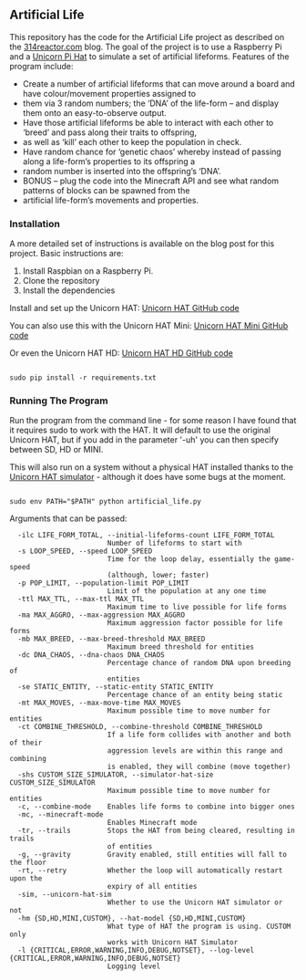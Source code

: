 ## Artificial Life

This repository has the code for the Artificial Life project as described on the 
[314reactor.com](https://314reactor.com/2017/10/16/artificial-life-project/) blog. 
The goal of the project is to use a Raspberry Pi and a [Unicorn Pi Hat](https://shop.pimoroni.com/products/unicorn-hat) 
to simulate a set of artificial lifeforms. Features of the program include: 

* Create a number of artificial lifeforms that can move around a board and have colour/movement properties assigned to 
* them via 3 random numbers; the ‘DNA’ of the life-form – and display them onto an easy-to-observe output.
* Have those artificial lifeforms be able to interact with each other to ‘breed’ and pass along their traits to offspring, 
* as well as ‘kill’ each other to keep the population in check.
* Have random chance for ‘genetic chaos’ whereby instead of passing along a life-form’s properties to its offspring a 
* random number is inserted into the offspring’s ‘DNA’.
* BONUS – plug the code into the Minecraft API and see what random patterns of blocks can be spawned from the 
* artificial life-form’s movements and properties.


### Installation

A more detailed set of instructions is available on the blog post for this project. Basic instructions are: 

1. Install Raspbian on a Raspberry Pi. 
2. Clone the repository
3. Install the dependencies

Install and set up the Unicorn HAT:
[Unicorn HAT GitHub code](https://github.com/pimoroni/unicorn-hat)

You can also use this with the Unicorn HAT Mini:
[Unicorn HAT Mini GitHub code](https://learn.pimoroni.com/article/getting-started-with-unicorn-hat-mini)

Or even the Unicorn HAT HD:
[Unicorn HAT HD GitHub code](https://github.com/pimoroni/unicorn-hat-hd)

```

sudo pip install -r requirements.txt

```

### Running The Program

Run the program from the command line - for some reason I have found that it requires sudo to work with the HAT.
It will default to use the original Unicorn HAT, but if you add in the parameter '-uh' you can then specify between
SD, HD or MINI.

This will also run on a system without a physical HAT installed thanks to the 
[Unicorn HAT simulator](https://github.com/jayniz/unicorn-hat-sim) - although it does have some bugs at the moment.


```

sudo env PATH="$PATH" python artificial_life.py

```

Arguments that can be passed: 

```
  -ilc LIFE_FORM_TOTAL, --initial-lifeforms-count LIFE_FORM_TOTAL
                        Number of lifeforms to start with
  -s LOOP_SPEED, --speed LOOP_SPEED
                        Time for the loop delay, essentially the game-speed
                        (although, lower; faster)
  -p POP_LIMIT, --population-limit POP_LIMIT
                        Limit of the population at any one time
  -ttl MAX_TTL, --max-ttl MAX_TTL
                        Maximum time to live possible for life forms
  -ma MAX_AGGRO, --max-aggression MAX_AGGRO
                        Maximum aggression factor possible for life forms
  -mb MAX_BREED, --max-breed-threshold MAX_BREED
                        Maximum breed threshold for entities
  -dc DNA_CHAOS, --dna-chaos DNA_CHAOS
                        Percentage chance of random DNA upon breeding of
                        entities
  -se STATIC_ENTITY, --static-entity STATIC_ENTITY
                        Percentage chance of an entity being static
  -mt MAX_MOVES, --max-move-time MAX_MOVES
                        Maximum possible time to move number for entities
  -ct COMBINE_THRESHOLD, --combine-threshold COMBINE_THRESHOLD
                        If a life form collides with another and both of their
                        aggression levels are within this range and combining
                        is enabled, they will combine (move together)
  -shs CUSTOM_SIZE_SIMULATOR, --simulator-hat-size CUSTOM_SIZE_SIMULATOR
                        Maximum possible time to move number for entities
  -c, --combine-mode    Enables life forms to combine into bigger ones
  -mc, --minecraft-mode
                        Enables Minecraft mode
  -tr, --trails         Stops the HAT from being cleared, resulting in trails
                        of entities
  -g, --gravity         Gravity enabled, still entities will fall to the floor
  -rt, --retry          Whether the loop will automatically restart upon the
                        expiry of all entities
  -sim, --unicorn-hat-sim
                        Whether to use the Unicorn HAT simulator or not
  -hm {SD,HD,MINI,CUSTOM}, --hat-model {SD,HD,MINI,CUSTOM}
                        What type of HAT the program is using. CUSTOM only
                        works with Unicorn HAT Simulator
  -l {CRITICAL,ERROR,WARNING,INFO,DEBUG,NOTSET}, --log-level {CRITICAL,ERROR,WARNING,INFO,DEBUG,NOTSET}
                        Logging level
```